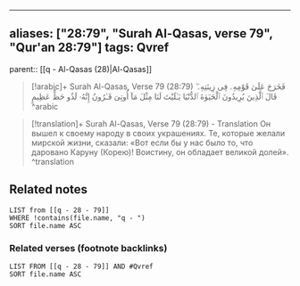 
---
aliases: ["28:79", "Surah Al-Qasas, verse 79", "Qur'an 28:79"]
tags: Qvref
---

parent:: [[q - Al-Qasas (28)|Al-Qasas]]

> [!arabic]+ Surah Al-Qasas, Verse 79 (28:79)
> <span class="quran-arabic">فَخَرَجَ عَلَىٰ قَوْمِهِۦ فِى زِينَتِهِۦ ۖ قَالَ ٱلَّذِينَ يُرِيدُونَ ٱلْحَيَوٰةَ ٱلدُّنْيَا يَـٰلَيْتَ لَنَا مِثْلَ مَآ أُوتِىَ قَـٰرُونُ إِنَّهُۥ لَذُو حَظٍّ عَظِيمٍ</span>
^arabic

> [!translation]+ Surah Al-Qasas, Verse 79 (28:79) - Translation
> Он вышел к своему народу в своих украшениях. Те, которые желали мирской жизни, сказали: «Вот если бы у нас было то, что даровано Каруну (Корею)! Воистину, он обладает великой долей».
^translation



## Related notes
```dataview
LIST from [[q - 28 - 79]]
WHERE !contains(file.name, "q - ")
SORT file.name ASC
```

### Related verses (footnote backlinks)
```dataview
LIST FROM [[q - 28 - 79]] AND #Qvref
SORT file.name ASC
```

